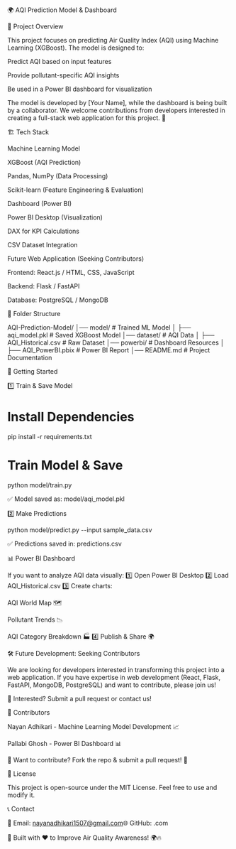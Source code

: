 🌍 AQI Prediction Model & Dashboard

📌 Project Overview

This project focuses on predicting Air Quality Index (AQI) using Machine Learning (XGBoost). The model is designed to:

Predict AQI based on input features

Provide pollutant-specific AQI insights

Be used in a Power BI dashboard for visualization

The model is developed by [Your Name], while the dashboard is being built by a collaborator. We welcome contributions from developers interested in creating a full-stack web application for this project. 🚀

🏗️ Tech Stack

Machine Learning Model

XGBoost (AQI Prediction)

Pandas, NumPy (Data Processing)

Scikit-learn (Feature Engineering & Evaluation)

Dashboard (Power BI)

Power BI Desktop (Visualization)

DAX for KPI Calculations

CSV Dataset Integration

Future Web Application (Seeking Contributors)

Frontend: React.js / HTML, CSS, JavaScript

Backend: Flask / FastAPI

Database: PostgreSQL / MongoDB

📂 Folder Structure

AQI-Prediction-Model/
│── model/               # Trained ML Model
│   ├── aqi_model.pkl    # Saved XGBoost Model
│── dataset/             # AQI Data
│   ├── AQI_Historical.csv # Raw Dataset
│── powerbi/             # Dashboard Resources
│   ├── AQI_PowerBI.pbix # Power BI Report
│── README.md            # Project Documentation

🚀 Getting Started

1️⃣ Train & Save Model

# Install Dependencies
pip install -r requirements.txt

# Train Model & Save
python model/train.py

✅ Model saved as: model/aqi_model.pkl

2️⃣ Make Predictions

python model/predict.py --input sample_data.csv

✅ Predictions saved in: predictions.csv

📊 Power BI Dashboard

If you want to analyze AQI data visually:
1️⃣ Open Power BI Desktop
2️⃣ Load AQI_Historical.csv
3️⃣ Create charts:

AQI World Map 🗺️

Pollutant Trends 📉

AQI Category Breakdown 🏭
4️⃣ Publish & Share 🌍

🛠️ Future Development: Seeking Contributors

We are looking for developers interested in transforming this project into a web application. If you have expertise in web development (React, Flask, FastAPI, MongoDB, PostgreSQL) and want to contribute, please join us!

🚀 Interested? Submit a pull request or contact us!

🤝 Contributors

Nayan Adhikari - Machine Learning Model Development 📈

Pallabi Ghosh - Power BI Dashboard 📊

📌 Want to contribute? Fork the repo & submit a pull request! 🎉

📜 License

This project is open-source under the MIT License. Feel free to use and modify it.

📞 Contact

📧 Email: nayanadhikari1507@gmail.com🌐 GitHub: .com

🚀 Built with ❤️ to Improve Air Quality Awareness! 🌍🔥

